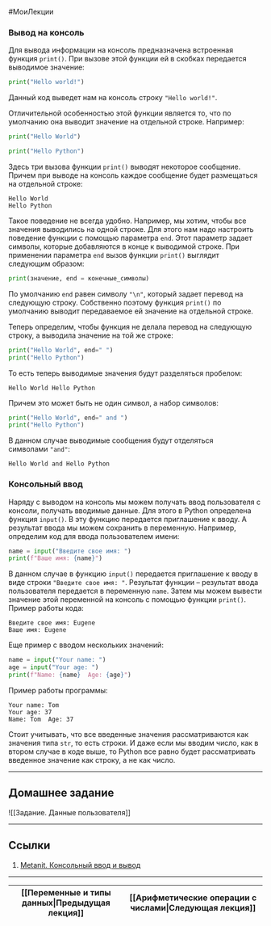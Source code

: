 #МоиЛекции 
### Вывод на консоль

Для вывода информации на консоль предназначена встроенная функция `print()`. При вызове этой функции ей в скобках передается выводимое значение:

```python
print("Hello world!")
```

Данный код выведет нам на консоль строку `"Hello world!"`.

Отличительной особенностью этой функции является то, что по умолчанию она выводит значение на отдельной строке. Например:

```python
print("Hello World")

print("Hello Python")
```

Здесь три вызова функции `print()` выводят некоторое сообщение. Причем при выводе на консоль каждое сообщение будет размещаться на отдельной строке:

```
Hello World
Hello Python
```

Такое поведение не всегда удобно. Например, мы хотим, чтобы все значения выводились на одной строке. Для этого нам надо настроить поведение функции с помощью параметра `end`. Этот параметр задает символы, которые добавляются в конце к выводимой строке. При применении параметра `end` вызов функции `print()` выглядит следующим образом:

```python
print(значение, end = конечные_символы)
```

По умолчанию `end` равен символу `"\n"`, который задает перевод на следующую строку. Собственно поэтому функция `print()` по умолчанию выводит передаваемое ей значение на отдельной строке.

Теперь определим, чтобы функция не делала перевод на следующую строку, а выводила значение на той же строке:

```python
print("Hello World", end=" ")
print("Hello Python")
```

То есть теперь выводимые значения будут разделяться пробелом:

```
Hello World Hello Python
```

Причем это может быть не один символ, а набор символов:

```python
print("Hello World", end=" and ")
print("Hello Python")
```

В данном случае выводимые сообщения будут отделяться символами `"and"`:

```
Hello World and Hello Python
```

### Консольный ввод

Наряду с выводом на консоль мы можем получать ввод пользователя с консоли, получать вводимые данные. Для этого в Python определена функция `input()`. В эту функцию передается приглашение к вводу. А результат ввода мы можем сохранить в переменную. Например, определим код для ввода пользователем имени:

```python
name = input("Введите свое имя: ")
print(f"Ваше имя: {name}")
```

В данном случае в функцию `input()` передается приглашение к вводу в виде строки `"Введите свое имя: "`. Результат функции – результат ввода пользователя передается в переменную `name`. Затем мы можем вывести значение этой переменной на консоль с помощью функции `print()`. Пример работы кода:

```
Введите свое имя: Eugene
Ваше имя: Eugene
```

Еще пример с вводом нескольких значений:

```python
name = input("Your name: ")
age = input("Your age: ")
print(f"Name: {name}  Age: {age}")
```

Пример работы программы:

```
Your name: Tom
Your age: 37
Name: Tom  Age: 37
```

Стоит учитывать, что все введенные значения рассматриваются как значения типа `str`, то есть строки. И даже если мы вводим число, как в втором случае в коде выше, то Python все равно будет рассматривать введенное значение как строку, а не как число.

---
## Домашнее задание

![[Задание. Данные пользователя]]

---
## Ссылки

1. [Metanit. Консольный ввод и вывод](https://metanit.com/python/tutorial/2.14.php)

---

| [[Переменные и типы данных\|Предыдущая лекция]] | [[Арифметические операции с числами\|Следующая лекция]] |
| ----------------------------------------------- | ------------------------------------------------------- |
